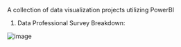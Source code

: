 A collection of data visualization projects utilizing PowerBI

1. Data Professional Survey Breakdown:

![image](https://github.com/user-attachments/assets/72d7b9d4-f915-4bcc-afb6-0b9645ad83ac)
